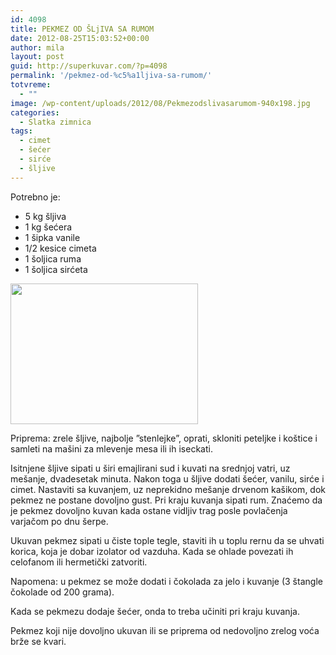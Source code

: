 ```yaml
---
id: 4098
title: PEKMEZ OD ŠLjIVA SA RUMOM
date: 2012-08-25T15:03:52+00:00
author: mila
layout: post
guid: http://superkuvar.com/?p=4098
permalink: '/pekmez-od-%c5%a1ljiva-sa-rumom/'
totvreme:
  - ""
image: /wp-content/uploads/2012/08/Pekmezodslivasarumom-940x198.jpg
categories:
  - Slatka zimnica
tags:
  - cimet
  - šećer
  - sirće
  - šljive
---
```

Potrebno je:

  * 5 kg šljiva
  * 1 kg šećera
  * 1 šipka vanile
  * 1/2 kesice cimeta
  * 1 šoljica ruma
  * 1 šoljica sirćeta

<img class="alignnone size-medium wp-image-4102" title="Pekmezodslivasarumom" src="//superkuvar.com/wp-content/uploads/2012/08/Pekmezodslivasarumom-300x225.jpg" alt="" width="300" height="225" /> 

Priprema: zrele šljive, najbolje &#8221;stenlejke&#8221;, oprati, skloniti peteljke i koštice i samleti na mašini za mlevenje mesa ili ih iseckati.

Isitnjene šljive sipati u širi emajlirani sud i kuvati na srednjoj vatri, uz mešanje, dvadesetak minuta. Nakon toga u šljive dodati šećer, vanilu, sirće i cimet. Nastaviti sa kuvanjem, uz neprekidno mešanje drvenom kašikom, dok pekmez ne postane dovoljno gust. Pri kraju kuvanja sipati rum. Znaćemo da je pekmez dovoljno kuvan kada ostane vidljiv trag posle povlačenja varjačom po dnu šerpe.

Ukuvan pekmez sipati u čiste tople tegle, staviti ih u toplu rernu da se uhvati korica, koja je dobar izolator od vazduha. Kada se ohlade povezati ih celofanom ili hermetički zatvoriti.

Napomena: u pekmez se može dodati i čokolada za jelo i kuvanje (3 štangle čokolade od 200 grama).

Kada se pekmezu dodaje šećer, onda to treba učiniti pri kraju kuvanja.

Pekmez koji nije dovoljno ukuvan ili se priprema od nedovoljno zrelog voća brže se kvari.